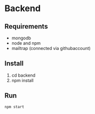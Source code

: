 # Backend


## Requirements

- mongodb
- node and npm
- mailtrap (connected via githubaccount)

## Install

1. cd backend
2. npm install


## Run

```
npm start
```
